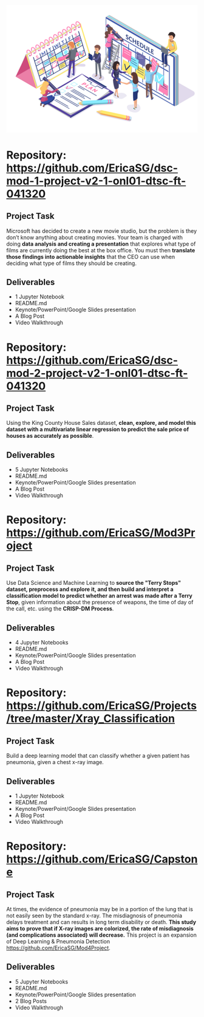 <img src='Project-Controls.png'>

# Repository: https://github.com/EricaSG/dsc-mod-1-project-v2-1-onl01-dtsc-ft-041320
## Project Task
Microsoft has decided to create a new movie studio, but the problem is they don’t know anything about creating movies. Your team is charged with doing **data analysis and creating a presentation** that explores what type of films are currently doing the best at the box office. You must then **translate those findings into actionable insights** that the CEO can use when deciding what type of films they should be creating.
## Deliverables
* 1 Jupyter Notebook
* README.md
* Keynote/PowerPoint/Google Slides presentation
* A Blog Post
* Video Walkthrough


# Repository: https://github.com/EricaSG/dsc-mod-2-project-v2-1-onl01-dtsc-ft-041320
## Project Task
Using the King County House Sales dataset, **clean, explore, and model this dataset with a multivariate linear regression to predict the sale price of houses as accurately as possible**.
## Deliverables
* 5 Jupyter Notebooks
* README.md
* Keynote/PowerPoint/Google Slides presentation
* A Blog Post
* Video Walkthrough


# Repository: https://github.com/EricaSG/Mod3Project
## Project Task
Use Data Science and Machine Learning to **source the "Terry Stops" dataset, preprocess and explore it, and then build and interpret a classification model to predict whether an arrest was made after a Terry Stop**, given information about the presence of weapons, the time of day of the call, etc. using the **CRISP-DM Process**.
## Deliverables
* 4 Jupyter Notebooks
* README.md
* Keynote/PowerPoint/Google Slides presentation
* A Blog Post
* Video Walkthrough


# Repository: https://github.com/EricaSG/Projects/tree/master/Xray_Classification
## Project Task
Build a deep learning model that can classify whether a given patient has pneumonia, given a chest x-ray image.
## Deliverables
* 1 Jupyter Notebook
* README.md
* Keynote/PowerPoint/Google Slides presentation
* A Blog Post
* Video Walkthrough


# Repository: https://github.com/EricaSG/Capstone
## Project Task
At times, the evidence of pneumonia may be in a portion of the lung that is not easily seen by the standard x-ray. The misdiagnosis of pneumonia delays treatment and can results in long term disability or death. **This study aims to prove that if X-ray images are colorized, the rate of misdiagnosis (and complications associated) will decrease.** This project is an expansion of Deep Learning & Pneumonia Detection https://github.com/EricaSG/Mod4Project.
## Deliverables
* 5 Jupyter Notebooks
* README.md
* Keynote/PowerPoint/Google Slides presentation
* 2 Blog Posts
* Video Walkthrough
